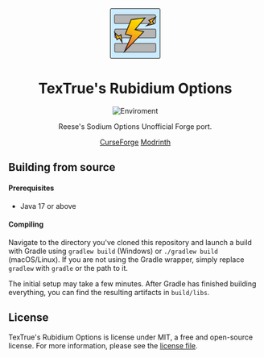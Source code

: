 <center><div align="center">

<img height="100" src="src/main/resources/icon.png" width="100"/>

# TexTrue's Rubidium Options

![Enviroment](https://img.shields.io/badge/Enviroment-Client-purple)

Reese's Sodium Options Unofficial Forge port.

[CurseForge](https://www.curseforge.com/minecraft/mc-mods/textrues-rubidium-options)
[Modrinth](https://modrinth.com/mod/textrues-rubidium-options)

</div></center>

## Building from source

#### Prerequisites

- Java 17 or above

#### Compiling

Navigate to the directory you've cloned this repository and launch a build with Gradle using `gradlew build` (Windows)
or `./gradlew build` (macOS/Linux). If you are not using the Gradle wrapper, simply replace `gradlew` with `gradle`
or the path to it.

The initial setup may take a few minutes. After Gradle has finished building everything, you can find the resulting
artifacts in `build/libs`.

## License

TexTrue's Rubidium Options is license under MIT, a free and open-source license. For more information, please see the
[license file](LICENSE).
